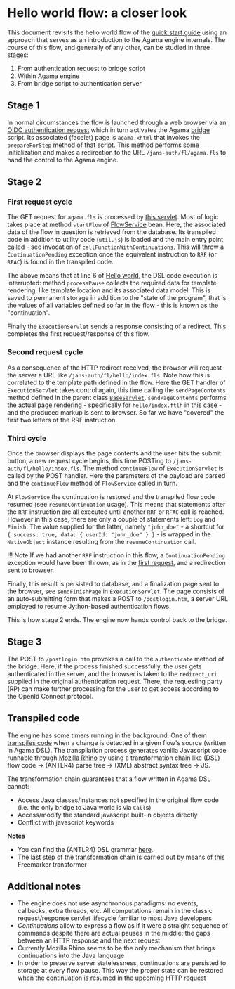 # Hello world flow: a closer look

This document revisits the hello world flow of the [quick start guide](./quick-start.md) using an approach that serves as an introduction to the Agama engine internals. The course of this flow, and generally of any other, can be studied in three stages:

1. From authentication request to bridge script
1. Within Agama engine
1. From bridge script to authentication server

## Stage 1

In normal circumstances the flow is launched through a web browser via an [OIDC authentication request](./quick-start.md#craft-an-authentication-request) which in turn activates the Agama [bridge](./index.md#agama-engine) script. Its associated (facelet) page is `agama.xhtml` that invokes the `prepareForStep` method of that script. This method performs some initialization and makes a redirection to the URL `/jans-auth/fl/agama.fls` to hand the control to the Agama engine.

## Stage 2

### First request cycle

The GET request for `agama.fls` is processed by [this servlet](https://github.com/JanssenProject/jans/blob/main/agama/engine/src/main/java/io/jans/agama/engine/servlet/ExecutionServlet.java). Most of logic takes place at method `startFlow` of [FlowService](
https://github.com/JanssenProject/jans/blob/main/agama/engine/src/main/java/io/jans/agama/engine/service/FlowService.java) bean. Here, the associated data of the flow in question is retrieved from the database. Its transpiled code in addition to utility code (`util.js`) is loaded and the main entry point called - see invocation of `callFunctionWithContinuations`. This will throw a `ContinuationPending` exception once the equivalent instruction to `RRF` (or `RFAC`) is found in the transpiled code.

The above means that at line 6 of [Hello world](./test), the DSL code execution is interrupted: method `processPause` collects the required data for template rendering, like template location and its associated data model. This is saved to permanent storage in addition to the "state of the program", that is the values of all variables defined so far in the flow - this is known as the "continuation".

Finally the `ExecutionServlet` sends a response consisting of a redirect. This completes the first request/response of this flow.

### Second request cycle

As a consequence of the HTTP redirect received, the browser will request the server a URL like `/jans-auth/fl/hello/index.fls`. Note how this is correlated to the template path defined in the flow. Here the GET handler of `ExecutionServlet` takes control again, this time calling the `sendPageContents` method defined in the parent class [`BaseServlet`](https://github.com/JanssenProject/jans/blob/main/agama/engine/src/main/java/io/jans/agama/engine/servlet/BaseServlet.java). `sendPageContents` performs the actual page rendering - specifically for `hello/index.ftlh` in this case - and the produced markup is sent to browser. So far we have "covered" the first two letters of the RRF instruction.

### Third cycle

Once the browser displays the page contents and the user hits the submit button, a new request cycle begins, this time POSTing to `/jans-auth/fl/hello/index.fls`. The method `continueFlow` of `ExecutionServlet` is called by the POST handler. Here the parameters of the payload are parsed and the `continueFlow` method of `FlowService` called in turn.

At `FlowService` the continuation is restored and the transpiled flow code resumed (see `resumeContinuation` usage). This means that statements after the `RRF` instruction are all executed until another `RRF` or `RFAC` call is reached. However in this case, there are only a couple of statements left: `Log` and `Finish`. The value supplied for the latter, namely `"john_doe"` - a shortcut for `{ success: true, data: { userId: "john_doe" } }` - is wrapped in the `NativeObject` instance resulting from the `resumeContinuation` call.

!!! Note
    If we had another `RRF` instruction in this flow, a `ContinuationPending` exception would have been thrown, as in the [first request](#first-request-cycle), and a redirection sent to browser.

Finally, this result is persisted to database, and a finalization page sent to the browser, see `sendFinishPage` in `ExecutionServlet`. The page consists of an auto-submitting form that makes a POST to `/postlogin.htm`, a server URL employed to resume Jython-based authentication flows.

This is how stage 2 ends. The engine now hands control back to the bridge.

## Stage 3

The POST to `/postlogin.htm` provokes a call to the `authenticate` method of the bridge. Here, if the process finished successfully, the user gets authenticated in the server, and the browser is taken to the `redirect_uri` supplied in the original authentication request. There, the requesting party (RP) can make further processing for the user to get access according to the OpenId Connect protocol.

## Transpiled code

The engine has some timers running in the background. One of them [transpiles code](https://github.com/JanssenProject/jans/blob/main/agama/engine/src/main/java/io/jans/agama/timer/Transpilation.java) when a change is detected in a given flow's source (written in Agama DSL). The transpilation process generates vanilla Javascript code runnable through [Mozilla Rhino](https://github.com/mozilla/rhino) by using a transformation chain like  (DSL) flow code -> (ANTLR4) parse tree -> (XML) abstract syntax tree -> JS. 

The transformation chain guarantees that a flow written in Agama DSL cannot:

- Access Java classes/instances not specified in the original flow code (i.e. the only bridge to Java world is via `Call`s)
- Access/modify the standard javascript built-in objects directly
- Conflict with javascript keywords

**Notes**

- You can find the (ANTLR4) DSL grammar [here](https://github.com/JanssenProject/jans/blob/main/agama/transpiler/src/main/antlr4/io/jans/agama/antlr/AuthnFlow.g4).
- The last step of the transformation chain is carried out by means of [this](https://github.com/JanssenProject/jans/blob/main/agama/transpiler/src/main/resources/JSGenerator.ftl) Freemarker transformer

## Additional notes

- The engine does not use asynchronous paradigms: no events, callbacks, extra threads, etc. All computations remain in the classic request/response servlet lifecycle familiar to most Java developers
- _Continuations_ allow to express a flow as if it were a straight sequence of commands despite there are actual pauses in the middle: the gaps between an HTTP response and the next request
- Currently Mozilla Rhino seems to be the only mechanism that brings continuations into the Java language
- In order to preserve server statelessness, continuations are persisted to storage at every flow pause. This way the proper state can be restored when the continuation is resumed in the upcoming HTTP request
